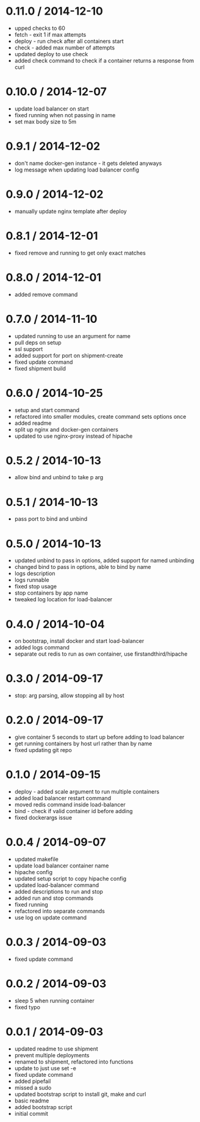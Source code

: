 
0.11.0 / 2014-12-10 
==================

  * upped checks to 60
  * fetch - exit 1 if max attempts
  * deploy - run check after all containers start
  * check - added max number of attempts
  * updated deploy to use check
  * added check command to check if a container returns a response from curl

0.10.0 / 2014-12-07 
==================

  * update load balancer on start
  * fixed running when not passing in name
  * set max body size to 5m

0.9.1 / 2014-12-02 
==================

  * don't name docker-gen instance - it gets deleted anyways
  * log message when updating load balancer config

0.9.0 / 2014-12-02 
==================

  * manually update nginx template after deploy

0.8.1 / 2014-12-01 
==================

  * fixed remove and running to get only exact matches

0.8.0 / 2014-12-01 
==================

  * added remove command

0.7.0 / 2014-11-10 
==================

  * updated running to use an argument for name
  * pull deps on setup
  * ssl support
  * added support for port on shipment-create
  * fixed update command
  * fixed shipment build

0.6.0 / 2014-10-25 
==================

  * setup and start command
  * refactored into smaller modules, create command sets options once
  * added readme
  * split up nginx and docker-gen containers
  * updated to use nginx-proxy instead of hipache

0.5.2 / 2014-10-13 
==================

  * allow bind and unbind to take p arg

0.5.1 / 2014-10-13 
==================

  * pass port to bind and unbind

0.5.0 / 2014-10-13 
==================

  * updated unbind to pass in options, added support for named unbinding
  * changed bind to pass in options, able to bind by name
  * logs description
  * logs runnable
  * fixed stop usage
  * stop containers by app name
  * tweaked log location for load-balancer

0.4.0 / 2014-10-04 
==================

  * on bootstrap, install docker and start load-balancer
  * added logs command
  * separate out redis to run as own container, use firstandthird/hipache

0.3.0 / 2014-09-17 
==================

  * stop: arg parsing, allow stopping all by host

0.2.0 / 2014-09-17 
==================

  * give container 5 seconds to start up before adding to load balancer
  * get running containers by host url rather than by name
  * fixed updating git repo

0.1.0 / 2014-09-15 
==================

  * deploy - added scale argument to run multiple containers
  * added load balancer restart command
  * moved redis command inside load-balancer
  * bind - check if valid container id before adding
  * fixed dockerargs issue

0.0.4 / 2014-09-07 
==================

  * updated makefile
  * update load balancer container name
  * hipache config
  * updated setup script to copy hipache config
  * updated load-balancer command
  * added descriptions to run and stop
  * added run and stop commands
  * fixed running
  * refactored into separate commands
  * use log on update command

0.0.3 / 2014-09-03 
==================

  * fixed update command

0.0.2 / 2014-09-03 
==================

  * sleep 5 when running container
  * fixed typo

0.0.1 / 2014-09-03 
==================

  * updated readme to use shipment
  * prevent multiple deployments
  * renamed to shipment, refactored into functions
  * update to just use set -e
  * fixed update command
  * added pipefail
  * missed a sudo
  * updated bootstrap script to install git, make and curl
  * basic readme
  * added bootstrap script
  * initial commit

